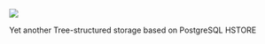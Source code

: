 [![](https://api.travis-ci.org/jianingy/tinytree.png?branch=master)](https://travis-ci.org/jianingy/tinytree)

Yet another Tree-structured storage based on PostgreSQL HSTORE

